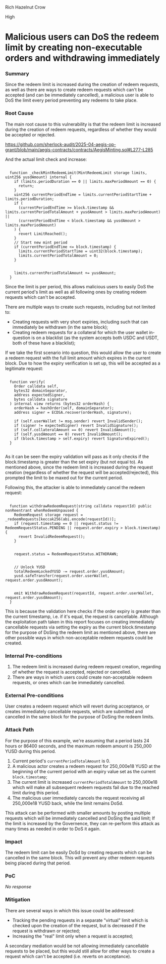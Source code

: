 Rich Hazelnut Crow

High

# Malicious users can DoS the redeem limit by creating non-executable orders and withdrawing immediately

### Summary

Since the redeem limit is increased during the creation of redeem requests, as well as there are ways to create redeem requests which can't be accepted (and can be immediately cancelled), a malicious user is able to DoS the limit every period preventing any redeems to take place.

### Root Cause

The main root cause to this vulnerability is that the redeem limit is increased during the creation of redeem requests, regardless of whether they would be accepted or rejected.

https://github.com/sherlock-audit/2025-04-aegis-op-grant/blob/main/aegis-contracts/contracts/AegisMinting.sol#L277-L285

And the actual limit check and increase:

```solidity

  function _checkMintRedeemLimit(MintRedeemLimit storage limits, uint256 yusdAmount) internal {
    if (limits.periodDuration == 0 || limits.maxPeriodAmount == 0) {
      return;
    }
    uint256 currentPeriodEndTime = limits.currentPeriodStartTime + limits.periodDuration;
    if (
      (currentPeriodEndTime >= block.timestamp && limits.currentPeriodTotalAmount + yusdAmount > limits.maxPeriodAmount) ||
      (currentPeriodEndTime < block.timestamp && yusdAmount > limits.maxPeriodAmount)
    ) {
      revert LimitReached();
    }
    // Start new mint period
    if (currentPeriodEndTime <= block.timestamp) {
      limits.currentPeriodStartTime = uint32(block.timestamp);
      limits.currentPeriodTotalAmount = 0;
    }


    limits.currentPeriodTotalAmount += yusdAmount;
  }

```

Since the limit is per period, this allows malicious users to easily DoS the current period's limit as well as all following ones by creating redeem requests which can't be accepted. 

There are multiple ways to create such requests, including but not limited to:
- Creating requests with very short expiries, including such that can immediately be withdrawn (in the same block);
- Creating redeem requests for a collateral for which the user wallet in-question is on a blacklist (as the system accepts both USDC and USDT, both of these have a blacklist);

If we take the first scenario into question, this would allow the user to create a redeem request with the full limit amount which expires in the current block. Due to how the expiry verification is set up, this will be accepted as a legitimate request:
```solidity

  function verify(
    Order calldata self,
    bytes32 domainSeparator,
    address expectedSigner,
    bytes calldata signature
  ) internal view returns (bytes32 orderHash) {
    orderHash = hashOrder(self, domainSeparator);
    address signer = ECDSA.recover(orderHash, signature);

    if (self.userWallet != msg.sender) revert InvalidSender();
    if (signer != expectedSigner) revert InvalidSignature();
    if (self.collateralAmount == 0) revert InvalidAmount();
    if (self.yusdAmount == 0) revert InvalidAmount();
    if (block.timestamp > self.expiry) revert SignatureExpired();
  }


```

As it can be seen the expiry validation will pass as it only checks if the block.timestamp is greater than the set expiry (but not equal to).
As mentioned above, since the redeem limit is increased during the request creation (regardless of whether the request will be accepted/rejected), this prompted the limit to be maxed out for the current period.

Following this, the attacker is able to immediately cancel the redeem request: 

```solidity

  function withdrawRedeemRequest(string calldata requestId) public nonReentrant whenRedeemUnpaused {
    RedeemRequest storage request = _redeemRequests[keccak256(abi.encode(requestId))];
    if (request.timestamp == 0 || request.status != RedeemRequestStatus.PENDING || request.order.expiry > block.timestamp) {
      revert InvalidRedeemRequest();
    }


    request.status = RedeemRequestStatus.WITHDRAWN;


    // Unlock YUSD
    totalRedeemLockedYUSD -= request.order.yusdAmount;
    yusd.safeTransfer(request.order.userWallet, request.order.yusdAmount);


    emit WithdrawRedeemRequest(requestId, request.order.userWallet, request.order.yusdAmount);
  }

```
This is because the validation here checks if the order expiry is greater than the current timestamp, i.e. if it's equal, the request is cancellable.
Although the exploitation path taken in this report focuses on creating immediately cancellable requests via setting the expiry as the current block.timestamp for the purpose of DoSing the redeem limit as mentioned above, there are other possible ways in which non-acceptable redeem requests could be created.

### Internal Pre-conditions

1. The redeem limit is increased during redeem request creation, regarding of whether the request is accepted, rejected or cancelled.
2. There are ways in which users could create non-acceptable redeem requests, or ones which can be immediately cancelled.

### External Pre-conditions

User creates a redeem request which will revert during acceptance, or creates immediately cancellable requests, which are submitted and cancelled in the same block for the purpose of DoSing the redeem limits.

### Attack Path

For the purpose of this example, we're assuming that a period lasts 24 hours or 86400 seconds, and the maximum redeem amount is 250_000 YUSD during this period.

1. Current period's `currentPeriodTotalAmount` is 0.
2. A malicious actor creates a redeem request for 250_000e18 YUSD at the beginning of the current period with an expiry value set as the current `block.timestamp`;
3. The current limit is increased `currentPeriodTotalAmount` to 250_000e18 which will make all subsequent redeem requests fail due to the reached limit during this period.
4. The malicious user immediately cancels the request receiving all 250_000e18 YUSD back, while the limit remains DoSd.

This attack can be performed with smaller amounts by posting multiple requests which will be immediately cancelled and DoSing the said limit;
If the limit is increased by the Governence, they can re-perform this attack as many times as needed in order to DoS it again.

### Impact

The redeem limit can be easily DoSd by creating requests which can be cancelled in the same block. This will prevent any other redeem requests being placed during that period.

### PoC

_No response_

### Mitigation

There are several ways in which this issue could be addressed:
- Tracking the pending requests in a separate "virtual" limit which is checked upon the creation of the request, but is decreased if the request is withdrawn or rejected;
- Increasing the "real" limit only when a request is accepted;

A secondary mediation would be not allowing immediately cancellable requests to be placed, but this would still allow for other ways to create a request which can't be accepted (i.e. reverts on acceptance). 